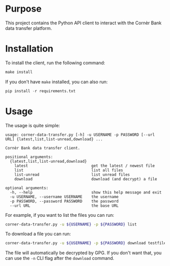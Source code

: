 Purpose
=======

This project contains the Python API client to interact with the Cornèr Bank data transfer platform.

Installation
============

To install the client, run the following command:


```python
make install 
```

If you don't have `make` installed, you can also run:

```python
pip install -r requirements.txt
```

Usage
=====

The usage is quite simple:

```
usage: corner-data-transfer.py [-h] -u USERNAME -p PASSWORD [--url URL] {latest,list,list-unread,download} ...

Cornèr Bank data transfer client.

positional arguments:
  {latest,list,list-unread,download}
    latest                            get the latest / newest file
    list                              list all files
    list-unread                       list unread files
    download                          download (and decrypt) a file

optional arguments:
  -h, --help                          show this help message and exit
  -u USERNAME, --username USERNAME    the username
  -p PASSWORD, --password PASSWORD    the password
  --url URL                           the base URL
```

For example, if you want to list the files you can run:

```bash
corner-data-transfer.py -u ${USERNAME} -p ${PASSWORD} list
```

To download a file you can run:

```bash
corner-data-transfer.py -u ${USERNAME} -p ${PASSWORD} download testfile.txt.pgp  /tmp/testfile.txt
```

The file will automatically be decrypted by GPG. If you don't want that, you can use the `-n` CLI flag after the `download` command.
